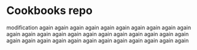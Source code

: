 # Cookbooks repo

modification again again again again again again again again again again again again again again again again again again again again again again again again again again again again again again again again again again